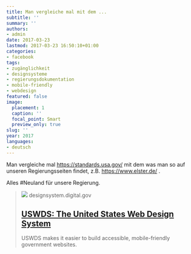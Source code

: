 ```yaml
---
title: Man vergleiche mal mit dem ...
subtitle: ''
summary: ''
authors:
- admin
date: 2017-03-23
lastmod: 2017-03-23 16:50:10+01:00
categories:
- facebook
tags:
- zugänglichkeit
- designsysteme
- regierungsdokumentation
- mobile-friendly
- webdesign
featured: false
image:
  placement: 1
  caption: ''
  focal_point: Smart
  preview_only: true
slug: ''
year: 2017
languages:
- deutsch
---
```


Man vergleiche mal https://standards.usa.gov/ mit dem was man so auf unseren Regierungsseiten findet, z.B. https://www.elster.de/ . 

Alles #Neuland für unsere Regierung.
> [![](https://designsystem.digital.gov/img/uswds-logo/lg-black.png)](https://standards.usa.gov/)
> designsystem.digital.gov
> ## [USWDS: The United States Web Design System](https://standards.usa.gov/)
>
>USWDS makes it easier to build accessible, mobile-friendly government websites.